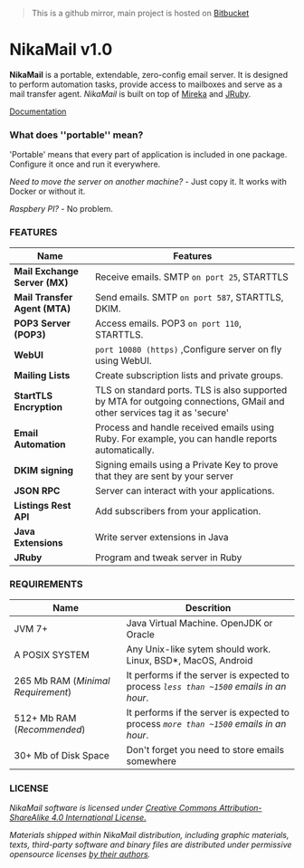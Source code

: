 > This is a github mirror, main project is hosted on [Bitbucket](https://bitbucket.org/nesterow/nikamail)

# NikaMail v1.0

**NikaMail** is a portable, extendable, zero-config email server.
It is designed to perform automation tasks, provide access to mailboxes
and serve as a mail transfer agent.
*NikaMail* is built on top of [Mireka](http://mireka.org) and [JRuby](https://jruby.org).


[Documentation](https://nika.run/docs/)

### What does ''portable'' mean?
'Portable' means that every part of application is included in one package.
Configure it once and run it everywhere.

*Need to move the server on another machine?* - Just copy it.
It works with Docker or without it.

*Raspbery PI?* - No problem.

### FEATURES


| Name | Features  |
|------|-----------|
| **Mail Exchange Server (MX)** | Receive emails. SMTP `on port 25`, STARTTLS |
| **Mail Transfer Agent (MTA)**  | Send emails. SMTP `on port 587`, STARTTLS, DKIM.  |
| **POP3 Server (POP3)** | Access emails. POP3 `on port 110`, STARTTLS. |
| **WebUI** | `port 10080 (https)` ,Configure server on fly using WebUI.|
| **Mailing Lists** | Create subscription lists and private groups. |
| **StartTLS Encryption** | TLS on standard ports. TLS is also supported by MTA for outgoing connections, GMail and other services tag it as 'secure' |
| **Email Automation** |  Process and handle received emails using Ruby. For example, you can handle reports automatically. |
| **DKIM signing** | Signing emails using a Private Key to prove that they are sent by your server|
| **JSON RPC** | Server can interact with your applications. |
| **Listings Rest API** | Add subscribers from your application. |
| **Java Extensions** | Write server extensions in Java |
| **JRuby** | Program and tweak server in Ruby |


### REQUIREMENTS
| Name | Descrition |
|-------|------------|
| JVM 7+ | Java Virtual Machine. OpenJDK or Oracle |
| A POSIX SYSTEM | Any Unix-like sytem should work. Linux, BSD*, MacOS, Android |
| 265 Mb RAM (*Minimal Requirement*)| It performs if the server is expected to process *`less than ~1500` emails in an hour*. |
| 512+ Mb RAM (*Recommended*)| It performs if the server is expected to process *`more than ~1500` emails in an hour*. |
| 30+ Mb of Disk Space | Don't forget you need to store emails somewhere |



### LICENSE
*NikaMail software is licensed under [Creative Commons Attribution-ShareAlike 4.0 International License.](https://creativecommons.org/licenses/by-sa/4.0/)*

*Materials shipped within NikaMail distribution, including graphic materials, texts,
third-party software and binary files are distributed under permissive opensource licenses [by their authors](https://nika.run/credits/).*
